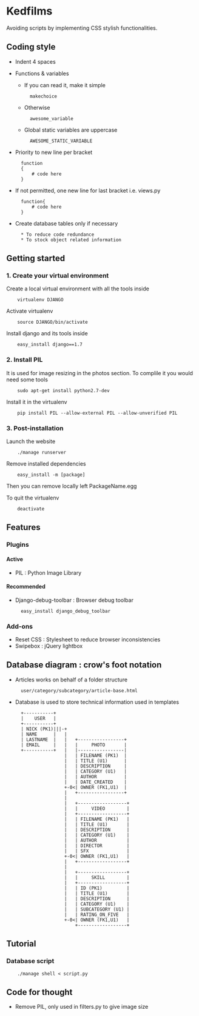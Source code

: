 # Kedfilms
Avoiding scripts by implementing CSS stylish functionalities.

## Coding style
* Indent 4 spaces

* Functions & variables

    * If you can read it, make it simple

            makechoice

    * Otherwise

            awesome_variable
    
    * Global static variables are uppercase

            AWESOME_STATIC_VARIABLE

* Priority to new line per bracket

        function
        {
            # code here
        }
        
* If not permitted, one new line for last bracket i.e. views.py

        function{
            # code here
        }

* Create database tables only if necessary

	    * To reduce code redundance
	    * To stock object related information

## Getting started

### 1. Create your virtual environment
Create a local virtual environment with all the tools inside

        virtualenv DJANGO

Activate virtualenv

        source DJANGO/bin/activate

Install django and its tools inside

        easy_install django==1.7 


### 2. Install PIL
It is used for image resizing in the photos section. To complile it you would need some tools

        sudo apt-get install python2.7-dev

Install it in the virtualenv

        pip install PIL --allow-external PIL --allow-unverified PIL

### 3. Post-installation

Launch the website

        ./manage runserver

Remove installed dependencies
    
        easy_install -m [package]

Then you can remove locally left PackageName.egg

To quit the virtualenv

        deactivate


## Features

### Plugins
#### Active
* PIL : Python Image Library

#### Recommended
* Django-debug-toolbar : Browser debug toolbar

		easy_install django_debug_toolbar

### Add-ons
* Reset CSS : Stylesheet to reduce browser inconsistencies
* Swipebox : jQuery lightbox


## Database diagram : crow's foot notation

* Articles works on behalf of a folder structure

		user/category/subcategory/article-base.html

* Database is used to store technical information used in templates

	    +-----------+
	    |    USER   |
	    +-----------+
	    | NICK (PK1)|||-+ 
	    | NAME      |   | 
	    | LASTNAME  |   |   +-----------------+
	    | EMAIL     |   |   |     PHOTO       |
	    +-----------+   |   |-----------------| 
	                    |   | FILENAME (PK1)  |
	                    |   | TITLE (U1)      |
	                    |   | DESCRIPTION     |
	                    |   | CATEGORY (U1)   |
	                    |   | AUTHOR          |
	                    |   | DATE_CREATED    |
	                    +-0<| OWNER (FK1,U1)  |
	                    |   +-----------------+
	                    |
	                    |   +------------------+
	                    |   |     VIDEO        |
	                    |   +------------------+
	                    |   | FILENAME (PK1)   |
	                    |   | TITLE (U1)       |
	                    |   | DESCRIPTION      |
	                    |   | CATEGORY (U1)    |
	                    |   | AUTHOR           |
	                    |   | DIRECTOR         |
	                    |   | SFX              |
	                    +-0<| OWNER (FK1,U1)   |
	                    |   +------------------+
	                    |
	                    |   +------------------+
	                    |   |     SKILL        |
	                    |   +------------------+
	                    |   | ID (PK1)         |
	                    |   | TITLE (U1)       |
	                    |   | DESCRIPTION      |
	                    |   | CATEGORY (U1)    |
	                    |   | SUBCATEGORY (U1) |
	                    |   | RATING_ON_FIVE   |
	                    +-0<| OWNER (FK1,U1)   |
	                        +------------------+
                                                                        
                             

## Tutorial

### Database script
    
        ./manage shell < script.py

## Code for thought

* Remove PIL, only used in filters.py to give image size
